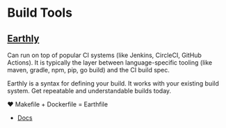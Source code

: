 # Build Tools

## [Earthly](https://earthly.dev/)


Can run on top of popular CI systems (like Jenkins, CircleCI, GitHub Actions). It is typically the layer between language-specific tooling (like maven, gradle, npm, pip, go build) and the CI build spec.

Earthly is a syntax for defining your build. It works with your existing build system. Get repeatable and understandable builds today.

:heart: Makefile + Dockerfile = Earthfile

* [Docs](https://docs.earthly.dev/)

